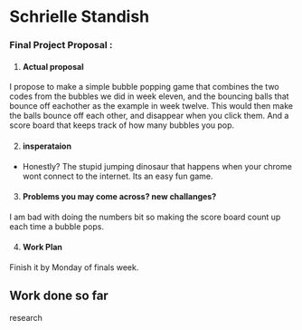 # Schrielle Standish



### Final Project Proposal :

1. #### Actual proposal

  I propose to make a simple bubble popping game that combines the two codes from the bubbles we did in week eleven, and the bouncing balls that bounce off eachother as the example in week twelve. This would then make the balls bounce off each other, and disappear when you click them. And a score board that keeps track of how many bubbles you pop.



2. #### insperataion


- Honestly? The stupid jumping dinosaur that happens when your chrome wont connect to the internet. Its an easy fun game.



3. #### Problems you may come across? new challanges?


I am bad with doing the numbers bit so making the score board count up each time a bubble pops.

4. #### Work Plan

Finish it by Monday of finals week. 

## Work done so far
research

